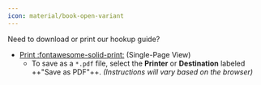 ```yaml
---
icon: material/book-open-variant
---
```


Need to download or print our hookup guide?

* [Print :fontawesome-solid-print:](../single_page) (Single-Page View)
    * To save as a `*.pdf` file, select the **Printer** or **Destination** labeled ++"Save as PDF"++. *(Instructions will vary based on the browser)*
